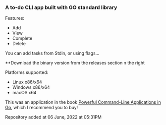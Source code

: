 ### A to-do CLI app built with GO standard library

Features:

- Add
- View
- Complete
- Delete

You can add tasks from Stdin, or using flags...

**Download the binary version from the releases section n the right

Platforms supported:
- Linux x86/x64
- Windows x86/x64
- macOS x64


This was an application in the book [Powerful Command-Line Applications in Go](https://pragprog.com/titles/rggo/powerful-command-line-applications-in-go/), which I recommend  you to buy!

Repository added at 06 June, 2022 at 05:31PM
